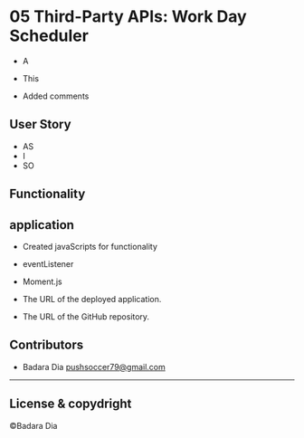 





# 05 Third-Party APIs: Work Day Scheduler

- A 
- This 

-  Added comments


## User Story

- AS 
- I 
- SO 

## Functionality





## application

* Created javaScripts for functionality
* eventListener 
* Moment.js

* The URL of the deployed application.

* The URL of the GitHub repository. 



## Contributors

- Badara Dia <pushsoccer79@gmail.com>

---

## License & copydright

©Badara Dia